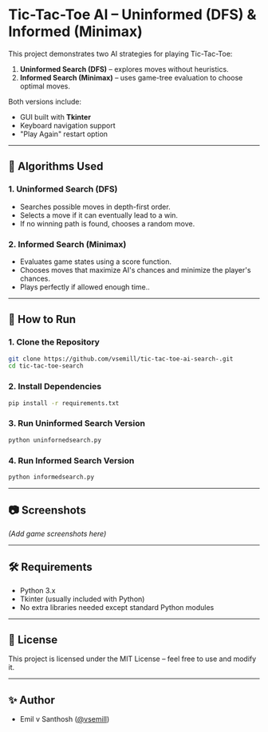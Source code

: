 # Tic-Tac-Toe AI – Uninformed (DFS) & Informed (Minimax)

This project demonstrates two AI strategies for playing Tic-Tac-Toe:
1. **Uninformed Search (DFS)** – explores moves without heuristics.
2. **Informed Search (Minimax)** – uses game-tree evaluation to choose optimal moves.

Both versions include:
- GUI built with **Tkinter**
- Keyboard navigation support
- "Play Again" restart option

---

## 🧠 Algorithms Used

### 1. Uninformed Search (DFS)
- Searches possible moves in depth-first order.
- Selects a move if it can eventually lead to a win.
- If no winning path is found, chooses a random move.

### 2. Informed Search (Minimax)
- Evaluates game states using a score function.
- Chooses moves that maximize AI's chances and minimize the player's chances.
- Plays perfectly if allowed enough time..

---

## 🚀 How to Run

### 1. Clone the Repository
```bash
git clone https://github.com/vsemill/tic-tac-toe-ai-search-.git
cd tic-tac-toe-search
```

### 2. Install Dependencies
```bash
pip install -r requirements.txt
```

### 3. Run Uninformed Search Version
```bash
python uninfornedsearch.py
```

### 4. Run Informed Search Version
```bash
python informedsearch.py
```

---

## 📷 Screenshots

*(Add game screenshots here)*

---

## 🛠 Requirements
- Python 3.x
- Tkinter (usually included with Python)
- No extra libraries needed except standard Python modules

---

## 📜 License
This project is licensed under the MIT License – feel free to use and modify it.

---

## ✨ Author
- Emil v Santhosh ([@vsemill](https://github.com/vsemill))

